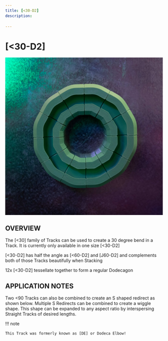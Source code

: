 ```yaml
---
title: [<30-D2]
description: 

---
```


# **[<30-D2]**

<img src="/img/TRACKS/stx-30-D2.jpg" style="display: block; margin: auto;">


## OVERVIEW

The [<30] family of Tracks can be used to create a 30 degree bend in a Track. It is currently only available in one size [<30-D2]

[<30-D2] has half the angle as [<60-D2] and [J60-D2] and complements both of those Tracks beautifully when Stacking  

12x [<30-D2] tessellate together to form a regular Dodecagon

## APPLICATION NOTES

Two <90 Tracks can also be combined to create an S shaped redirect as shown below. Multiple S Redirects can be combined to create a wiggle shape. This shape can be expanded to any aspect ratio by interspersing Straight Tracks of desired lengths.


!!! note 

	This Track was formerly known as [DE] or Dodeca Elbow!
